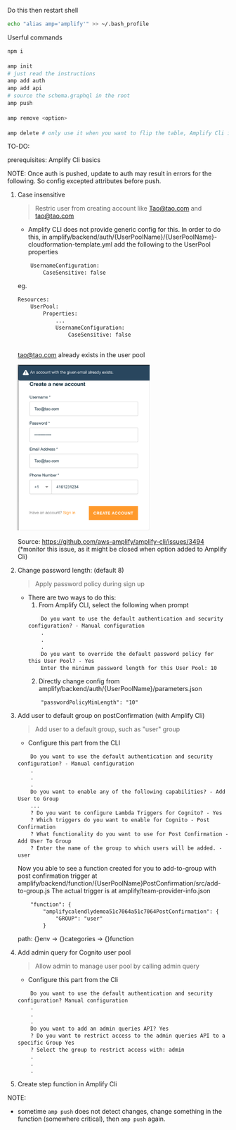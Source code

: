 Do this then restart shell
```bash
echo "alias amp='amplify'" >> ~/.bash_profile
```


Userful commands

```bash
npm i

amp init
# just read the instructions
amp add auth
amp add api
# source the schema.graphql in the root
amp push

amp remove <option>

amp delete # only use it when you want to flip the table, Amplify Cli is infested with bugs
```

TO-DO:

prerequisites: Amplify Cli basics

NOTE: Once auth is pushed, update to auth may result in errors for the following. So config excepted attributes before push.

1. Case insensitive 
    > Restric user from creating account like Tao@tao.com and tao@tao.com
    - Amplify CLI does not provide generic config for this. In order to do this, in amplify/backend/auth/{UserPoolName}/{UserPoolName}-cloudformation-template.yml
    add the following to the UserPool properties
    ```
        UsernameConfiguration:
            CaseSensitive: false
    ```
    eg.
    ```
    Resources:
        UserPool:
            Properties:
                ...
                UsernameConfiguration:
                    CaseSensitive: false
                
    ```
    tao@tao.com already exists in the user pool

    <img src="./readmeimg/caseinsensitivetesting.png" width="300" alt="Case Insensitive Testing">

    Source: https://github.com/aws-amplify/amplify-cli/issues/3494 (*monitor this issue, as it might be closed when option added to Amplify Cli)

2. Change password length: (default 8)
    > Apply password policy during sign up
    - There are two ways to do this:
        1. From Amplify CLI, select the following when prompt
        ``` 
            Do you want to use the default authentication and security configuration? - Manual configuration
            .
            .
            .
            Do you want to override the default password policy for this User Pool? - Yes
            Enter the minimum password length for this User Pool: 10
        ```
        2. Directly change config from amplify/backend/auth/{UserPoolName}/parameters.json
        ```
            "passwordPolicyMinLength": "10"
        ```
    
3. Add user to default group on postConfirmation (with Amplify Cli)
    > Add user to a default group, such as "user" group 
    - Configure this part from the CLI
    ```
        Do you want to use the default authentication and security configuration? - Manual configuration
        .
        .
        .
        Do you want to enable any of the following capabilities? - Add User to Group
        ...
        ? Do you want to configure Lambda Triggers for Cognito? - Yes
        ? Which triggers do you want to enable for Cognito - Post Confirmation
        ? What functionality do you want to use for Post Confirmation - Add User To Group
        ? Enter the name of the group to which users will be added. - user
    ```
    Now you able to see a function created for you to add-to-group with post confirmation trigger at amplify/backend/function/{UserPoolName}PostConfirmation/src/add-to-group.js
    The actual trigger is at amplify/team-provider-info.json
    ```
        "function": {
            "amplifycalendlydemoa51c7064a51c7064PostConfirmation": {
                "GROUP": "user"
            }
    ```
    path: {}env -> {}categories -> {}function

4. Add admin query for Cognito user pool
    > Allow admin to manage user pool by calling admin query
    - Configure this part from the Cli
    ```
        Do you want to use the default authentication and security configuration? Manual configuration
        .
        .
        .
        Do you want to add an admin queries API? Yes
        ? Do you want to restrict access to the admin queries API to a specific Group Yes
        ? Select the group to restrict access with: admin
        .
        .
        .
    ```
    
5. Create step function in Amplify Cli

NOTE: 

-   sometime ```amp push``` does not detect changes, change something in the function (somewhere critical), then ```amp push``` again.
